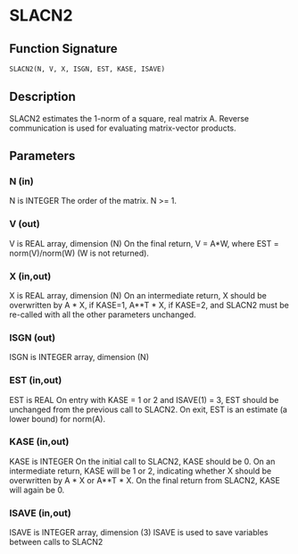 # SLACN2

## Function Signature

```fortran
SLACN2(N, V, X, ISGN, EST, KASE, ISAVE)
```

## Description


 SLACN2 estimates the 1-norm of a square, real matrix A.
 Reverse communication is used for evaluating matrix-vector products.

## Parameters

### N (in)

N is INTEGER The order of the matrix. N >= 1.

### V (out)

V is REAL array, dimension (N) On the final return, V = A*W, where EST = norm(V)/norm(W) (W is not returned).

### X (in,out)

X is REAL array, dimension (N) On an intermediate return, X should be overwritten by A * X, if KASE=1, A**T * X, if KASE=2, and SLACN2 must be re-called with all the other parameters unchanged.

### ISGN (out)

ISGN is INTEGER array, dimension (N)

### EST (in,out)

EST is REAL On entry with KASE = 1 or 2 and ISAVE(1) = 3, EST should be unchanged from the previous call to SLACN2. On exit, EST is an estimate (a lower bound) for norm(A).

### KASE (in,out)

KASE is INTEGER On the initial call to SLACN2, KASE should be 0. On an intermediate return, KASE will be 1 or 2, indicating whether X should be overwritten by A * X or A**T * X. On the final return from SLACN2, KASE will again be 0.

### ISAVE (in,out)

ISAVE is INTEGER array, dimension (3) ISAVE is used to save variables between calls to SLACN2

